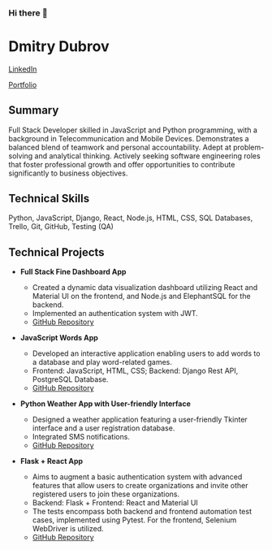 ### Hi there 👋

# Dmitry Dubrov
[LinkedIn](https://www.linkedin.com/in/dmitry-dubrov/)

[Portfolio](https://dimadbrk.github.io/) 

## Summary
Full Stack Developer skilled in JavaScript and Python programming, with a background in Telecommunication and Mobile Devices. Demonstrates a balanced blend of teamwork and personal accountability. Adept at problem-solving and analytical thinking. Actively seeking software engineering roles that foster professional growth and offer opportunities to contribute significantly to business objectives.

## Technical Skills
Python, JavaScript, Django, React, Node.js, HTML, CSS, SQL Databases, Trello, Git, GitHub, Testing (QA)

## Technical Projects

- **Full Stack Fine Dashboard App**
  - Created a dynamic data visualization dashboard utilizing React and Material UI on the frontend, and Node.js and ElephantSQL for the backend.
  - Implemented an authentication system with JWT.
  - [GitHub Repository](https://github.com/DimaDBRK/FineDashboard)

- **JavaScript Words App**
  - Developed an interactive application enabling users to add words to a database and play word-related games.
  - Frontend: JavaScript, HTML, CSS; Backend: Django Rest API, PostgreSQL Database.
  - [GitHub Repository](https://github.com/DimaDBRK/DI_Hackathon2)

- **Python Weather App with User-friendly Interface**
  - Designed a weather application featuring a user-friendly Tkinter interface and a user registration database.
  - Integrated SMS notifications.
  - [GitHub Repository](https://github.com/DimaDBRK/DI_Hackathon_1)
    
- **Flask + React App**
  - Aims to augment a basic authentication system with advanced features that allow users to create organizations and invite other registered users to join these organizations.
  - Backend: Flask + Frontend: React and Material UI
  - The tests encompass both backend and frontend automation test cases, implemented using Pytest. For the frontend, Selenium WebDriver is utilized.
  - [GitHub Repository](https://github.com/DimaDBRK/AuthFS)
